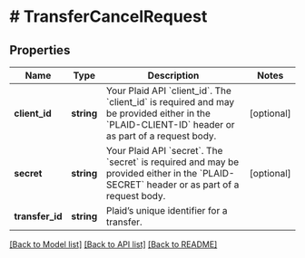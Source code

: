 # # TransferCancelRequest

## Properties

Name | Type | Description | Notes
------------ | ------------- | ------------- | -------------
**client_id** | **string** | Your Plaid API &#x60;client_id&#x60;. The &#x60;client_id&#x60; is required and may be provided either in the &#x60;PLAID-CLIENT-ID&#x60; header or as part of a request body. | [optional]
**secret** | **string** | Your Plaid API &#x60;secret&#x60;. The &#x60;secret&#x60; is required and may be provided either in the &#x60;PLAID-SECRET&#x60; header or as part of a request body. | [optional]
**transfer_id** | **string** | Plaid’s unique identifier for a transfer. |

[[Back to Model list]](../../README.md#models) [[Back to API list]](../../README.md#endpoints) [[Back to README]](../../README.md)
